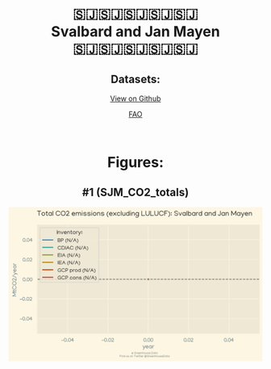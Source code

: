 
<center>
<h1 align="center">
🇸🇯🇸🇯🇸🇯🇸🇯🇸🇯
<br>
Svalbard and Jan Mayen
<br>
🇸🇯🇸🇯🇸🇯🇸🇯🇸🇯
</h1>
<h2>Datasets:</h2>
<p><a href="https://github.com/dquintani/Greenhouse-Data/tree/master/country_data/SJM_Svalbard and Jan Mayen/data">View on Github</a>
<br></p><p><a href="data/SJM_FAO.csv">FAO</a></p><p><br></p>
<h1>Figures:</h1><h2>#1 (SJM_CO2_totals)</h2>
<p><img alt="" src="figures/SJM_CO2_totals.png" /></p>